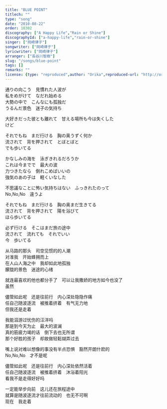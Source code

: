 ```yaml
---
title: "BLUE POINT"
titlech: ""
type: "song"
date: "2010-08-22"
order: 10302
discography: ["A Happy Life","Rain or Shine"]
discographyId: ["a-happy-life","rain-or-shine"]
singer: ["岡崎律子"]
songwriter: ["岡崎律子"]
lyricwriter: ["岡崎律子"]
arranger: ["長谷川智樹"]
slug: "/songs/blue-point"
tags: []
remarks: ""
license: {type: "reproduced",author: "Orika",reproduced-url: "http://orikamushi.myweb.hinet.net/",reproduced-website: "あだち充の屋根裏部屋"}
---
```


通りの向こう　見慣れた人波が   
私をめがけて　なだれ始める   
大勢の中で　こんなにも孤独だ   
うるんだ景色　迷子の気持ち   
  
大好きだった彼とも離れて　甘える場所も今は失くした   
けど   
  
それでもね　まだ行ける　胸の奥うずく何か   
流されて　背を押されて　とぼとぼと   
でも歩いてる   
  
かなしみの海を　泳ぎきれるだろうか   
これは今までで　最大の波   
力つきたなら　倒れこめばいいの   
強気のあの子は　軽くいなした   
  
不思議なことに怖い気持ちはない　ふっきれたのって   
No,No,No　違うよ   
  
それでもね　まだ行ける　胸の奥まだ生きてる   
流されて　背を押されて　陽を浴びて   
ほら歩いてる   
  
必ず行ける　そこはまだ旅の途中   
流されて　流れても　それでいい   
今　歩いてる  

<!-- 翻译 -->

从马路的那头　司空见惯的的人潮   
对准我　开始蜂拥而上   
在人山人海之中　我却如此地孤独   
朦胧的景色　迷途的心绪   
  
就连最喜欢的他也都分手了　可以让我撒娇的地方如今也没了   
虽然   
  
儘管如此呢　还是往前行　内心深处隐隐作痛   
任自己随波逐流　被推着挤着　有气无力地   
但我还是走着   
  
我能泅游过忧伤的汪洋吗   
那是到今天为止　最大的波澜   
真的筋疲力竭的话　倒下去也无所谓   
那个好胜的孩子　却故做轻鬆煳弄过去   
  
嘴上说对难以想像的事没有半点恐惧　豁然开朗什麽的   
No,No,No　才不是呢   
  
儘管如此呢　还是往前行　内心深处依然活着   
任自己随波逐流　被推着挤着　沐浴着阳光   
看我不是走得好好吗   
  
一定能举步向前　这儿还在旅程途中   
就算是随波逐流才往前流动的　也无不可啊   
现在　我走着

